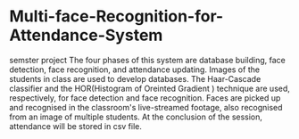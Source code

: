 # Multi-face-Recognition-for-Attendance-System
semster project
The four phases of this system are database building, face detection, face recognition, and attendance updating. Images of the students in class are used to develop databases. The Haar-Cascade classifier and the HOR(Histogram of Oreinted Gradient ) technique are used, respectively, for face detection and face recognition. Faces are picked up and recognised in the classroom's live-streamed footage, also recognised from an image of multiple students. At the conclusion of the session, attendance will be stored in csv file.
